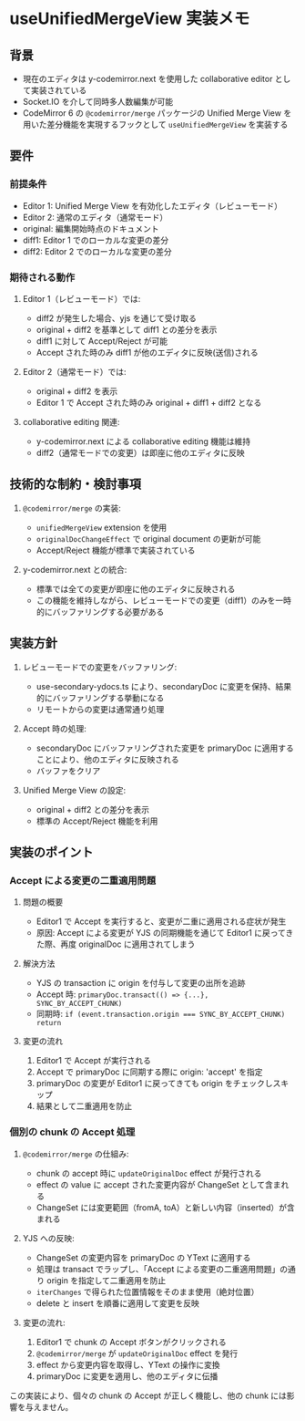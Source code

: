 # useUnifiedMergeView 実装メモ

## 背景

- 現在のエディタは y-codemirror.next を使用した collaborative editor として実装されている
- Socket.IO を介して同時多人数編集が可能
- CodeMirror 6 の `@codemirror/merge` パッケージの Unified Merge View を用いた差分機能を実現するフックとして `useUnifiedMergeView` を実装する

## 要件

### 前提条件

- Editor 1: Unified Merge View を有効化したエディタ（レビューモード）
- Editor 2: 通常のエディタ（通常モード）
- original: 編集開始時点のドキュメント
- diff1: Editor 1 でのローカルな変更の差分
- diff2: Editor 2 でのローカルな変更の差分

### 期待される動作

1. Editor 1（レビューモード）では:
   - diff2 が発生した場合、yjs を通じて受け取る
   - original + diff2 を基準として diff1 との差分を表示
   - diff1 に対して Accept/Reject が可能
   - Accept された時のみ diff1 が他のエディタに反映(送信)される

2. Editor 2（通常モード）では:
   - original + diff2 を表示
   - Editor 1 で Accept された時のみ original + diff1 + diff2 となる

3. collaborative editing 関連:
   - y-codemirror.next による collaborative editing 機能は維持
   - diff2（通常モードでの変更）は即座に他のエディタに反映

## 技術的な制約・検討事項

1. `@codemirror/merge` の実装:
   - `unifiedMergeView` extension を使用
   - `originalDocChangeEffect` で original document の更新が可能
   - Accept/Reject 機能が標準で実装されている

2. y-codemirror.next との統合:
   - 標準では全ての変更が即座に他のエディタに反映される
   - この機能を維持しながら、レビューモードでの変更（diff1）のみを一時的にバッファリングする必要がある

## 実装方針

1. レビューモードでの変更をバッファリング:
   - use-secondary-ydocs.ts により、secondaryDoc に変更を保持、結果的にバッファリングする挙動になる
   - リモートからの変更は通常通り処理

2. Accept 時の処理:
   - secondaryDoc にバッファリングされた変更を primaryDoc に適用することにより、他のエディタに反映される
   - バッファをクリア

3. Unified Merge View の設定:
   - original + diff2 との差分を表示
   - 標準の Accept/Reject 機能を利用

## 実装のポイント

### Accept による変更の二重適用問題

1. 問題の概要
   - Editor1 で Accept を実行すると、変更が二重に適用される症状が発生
   - 原因: Accept による変更が YJS の同期機能を通じて Editor1 に戻ってきた際、再度 originalDoc に適用されてしまう

2. 解決方法
   - YJS の transaction に origin を付与して変更の出所を追跡
   - Accept 時: `primaryDoc.transact(() => {...}, SYNC_BY_ACCEPT_CHUNK)`
   - 同期時: `if (event.transaction.origin === SYNC_BY_ACCEPT_CHUNK) return`

3. 変更の流れ
   1. Editor1 で Accept が実行される
   2. Accept で primaryDoc に同期する際に origin: 'accept' を指定
   3. primaryDoc の変更が Editor1 に戻ってきても origin をチェックしスキップ
   4. 結果として二重適用を防止

### 個別の chunk の Accept 処理

1. `@codemirror/merge` の仕組み:
   - chunk の accept 時に `updateOriginalDoc` effect が発行される
   - effect の value に accept された変更内容が ChangeSet として含まれる
   - ChangeSet には変更範囲（fromA, toA）と新しい内容（inserted）が含まれる

2. YJS への反映:
   - ChangeSet の変更内容を primaryDoc の YText に適用する
   - 処理は transact でラップし、「Accept による変更の二重適用問題」の通り origin を指定して二重適用を防止
   - `iterChanges` で得られた位置情報をそのまま使用（絶対位置）
   - delete と insert を順番に適用して変更を反映

3. 変更の流れ:
   1. Editor1 で chunk の Accept ボタンがクリックされる
   2. `@codemirror/merge` が `updateOriginalDoc` effect を発行
   3. effect から変更内容を取得し、YText の操作に変換
   4. primaryDoc に変更を適用し、他のエディタに伝播

この実装により、個々の chunk の Accept が正しく機能し、他の chunk には影響を与えません。
